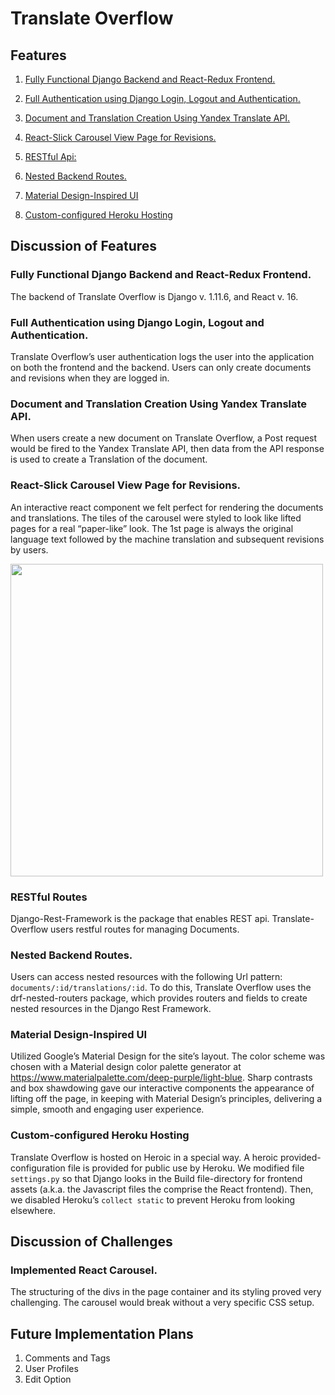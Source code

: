 # Translate Overflow

## Features
1. [Fully Functional Django Backend and React-Redux Frontend.](#django)

2. [Full Authentication using Django Login, Logout and Authentication.](#auth)

3. [Document and Translation Creation Using Yandex Translate API.](#translate)

4. [React-Slick Carousel View Page for Revisions.](#carousel)

5. [RESTful Api:](#api)

6. [Nested Backend Routes.](#nest)

7. [Material Design-Inspired UI](#ui)

8. [Custom-configured Heroku Hosting](#heroku)

## Discussion of Features

### <a name="django"></a>Fully Functional Django Backend and React-Redux Frontend.
The backend of Translate Overflow is Django v. 1.11.6, and React v. 16.

### <a name="auth"></a>Full Authentication using Django Login, Logout and Authentication.
Translate Overflow’s user authentication logs the user into the application on both the frontend and the backend. Users can only create documents and revisions when they are logged in.

### <a name="translate"></a>Document and Translation Creation Using Yandex Translate API.
When users create a new document on Translate Overflow, a Post request would be fired to the Yandex Translate API, then data from the API response is used to create a Translation of the document.

### <a name="carousel"></a>React-Slick Carousel View Page for Revisions.
An interactive react component we felt perfect for rendering the documents and translations.  The tiles of the carousel were styled to look like lifted pages for a real “paper-like” look.  The 1st page is always the original language text followed by the machine translation and subsequent revisions by users.

<img height="500px" src="https://github.com/Adrianjewell91/tl_overflow/blob/start-readme/docs/screenshot.png"/>

### <a name="api"></a>RESTful Routes
Django-Rest-Framework is the package that enables REST api.  Translate-Overflow users restful routes for managing Documents.

### <a name="nest"></a>Nested Backend Routes.
Users can access nested resources with the following Url pattern: `documents/:id/translations/:id`. To do this, Translate Overflow uses the drf-nested-routers package, which provides routers and fields to create nested resources in the Django Rest Framework.

### <a name="ui"></a>Material Design-Inspired UI
Utilized Google’s Material Design for the site’s layout.  The color scheme was chosen with a Material design color palette generator at https://www.materialpalette.com/deep-purple/light-blue.  Sharp contrasts and box shawdowing gave our interactive components the appearance of lifting off the page, in keeping with Material Design’s principles, delivering a simple, smooth and engaging user experience.

### <a name="heroku"></a>Custom-configured Heroku Hosting
Translate Overflow is hosted on Heroic in a special way. A heroic provided-configuration file is provided for public use by Heroku. We modified file `settings.py` so that Django looks in the Build file-directory for frontend assets (a.k.a. the Javascript files the comprise the React frontend).  Then, we disabled Heroku’s `collect static` to prevent Heroku from looking elsewhere.

## Discussion of Challenges

### Implemented React Carousel.  
The structuring of the divs in the page container and its styling proved very challenging.  The carousel would break without a very specific CSS setup.


## Future Implementation Plans

1. Comments and Tags
2. User Profiles
3. Edit Option
